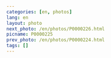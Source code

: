 ```yaml
---
categories: [en, photos]
lang: en
layout: photo
next_photo: /en/photos/P0000226.html
picname: P0000225
prev_photo: /en/photos/P0000224.html
tags: []
---
```

